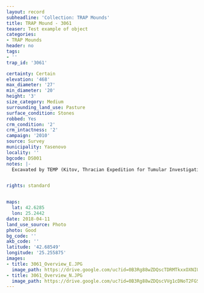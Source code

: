 ```yaml
---
layout: record
subheadline: 'Collection: TRAP Mounds'
title: TRAP Mound - 3061
teaser: Test example of object
categories:
- TRAP Mounds
header: no
tags:
- ''
trap_id: '3061'

certainty: Certain
elevation: '468'
max_diameter: '27'
min_diameter: '20'
height: '3'
size_category: Medium
surrounding_land_use: Pasture
surface_condition: Stones
robbed: Yes
crm_condition: '2'
crm_intactness: '2'
campaign: '2010'
source: Survey
municipality: Yasenovo
locality: ''
bgcode: DS001
notes: |-
  Excavated by TEMP (Kitov, Thracian Expedition for Tumular Investigations).


rights: standard


maps:
  lat: 42.6285
  lon: 25.2442
date: 2018-04-11
land_use_source: Photo
photo: Good
bg_code: ''
akb_code: ''
latitude: '42.68549'
longitude: '25.255875'
images:
- title: 3061_Overview_E.JPG
  image_path: https://drive.google.com/uc?id=0B3Rg88wZDQscTDRMTkxxOXNIU1U
- title: 3061_Overview_N.JPG
  image_path: https://drive.google.com/uc?id=0B3Rg88wZDQscVVg1cDNoT2FGSUE
---
```

